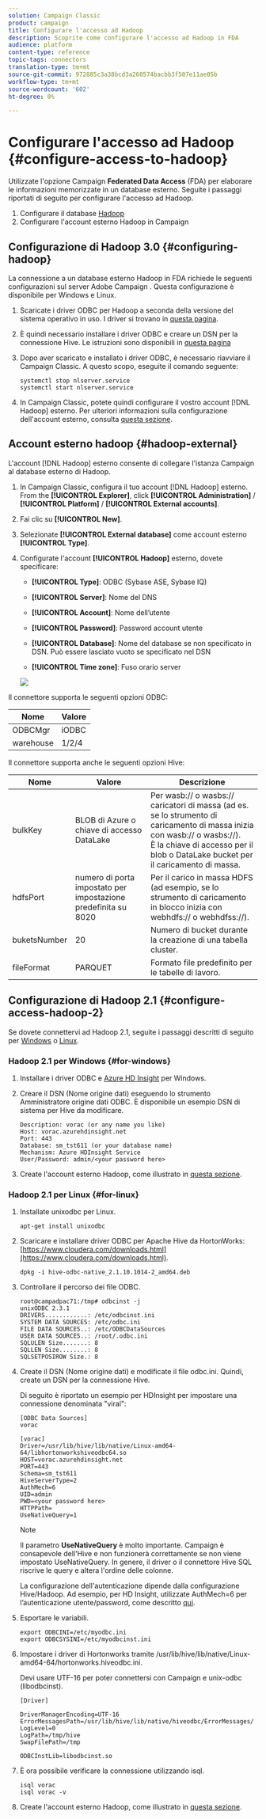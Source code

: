 ```yaml
---
solution: Campaign Classic
product: campaign
title: Configurare l'accesso ad Hadoop
description: Scoprite come configurare l'accesso ad Hadoop in FDA
audience: platform
content-type: reference
topic-tags: connectors
translation-type: tm+mt
source-git-commit: 972885c3a38bcd3a260574bacbb3f507e11ae05b
workflow-type: tm+mt
source-wordcount: '602'
ht-degree: 0%

---
```



# Configurare l&#39;accesso ad Hadoop {#configure-access-to-hadoop}

Utilizzate l&#39;opzione Campaign **Federated Data Access** (FDA) per elaborare le informazioni memorizzate in un database esterno. Seguite i passaggi riportati di seguito per configurare l&#39;accesso ad Hadoop.

1. Configurare il database [Hadoop](#configuring-hadoop)
1. Configurare l&#39;account [](#hadoop-external) esterno Hadoop in Campaign

## Configurazione di Hadoop 3.0 {#configuring-hadoop}

La connessione a un database esterno Hadoop in FDA richiede le seguenti configurazioni sul server Adobe Campaign . Questa configurazione è disponibile per Windows e Linux.

1. Scaricate i driver ODBC per Hadoop a seconda della versione del sistema operativo in uso. I driver si trovano in [questa pagina](https://www.cloudera.com/downloads.html).

1. È quindi necessario installare i driver ODBC e creare un DSN per la connessione Hive. Le istruzioni sono disponibili in [questa pagina](https://docs.cloudera.com/documentation/other/connectors/hive-odbc/2-6-5/Cloudera-ODBC-Driver-for-Apache-Hive-Install-Guide.pdf)

1. Dopo aver scaricato e installato i driver ODBC, è necessario riavviare il Campaign Classic. A questo scopo, eseguite il comando seguente:

   ```
   systemctl stop nlserver.service
   systemctl start nlserver.service
   ```

1. In Campaign Classic, potete quindi configurare il vostro account [!DNL Hadoop] esterno. Per ulteriori informazioni sulla configurazione dell&#39;account esterno, consulta [questa sezione](#hadoop-external).

## Account esterno hadoop {#hadoop-external}

L&#39;account [!DNL Hadoop] esterno consente di collegare l&#39;istanza Campaign al database esterno di Hadoop.

1. In Campaign Classic, configura il tuo account [!DNL Hadoop] esterno. From the **[!UICONTROL Explorer]**, click **[!UICONTROL Administration]** / **[!UICONTROL Platform]** / **[!UICONTROL External accounts]**.

1. Fai clic su **[!UICONTROL New]**.

1. Selezionate **[!UICONTROL External database]** come account esterno **[!UICONTROL Type]**.

1. Configurate l&#39;account **[!UICONTROL Hadoop]** esterno, dovete specificare:

   * **[!UICONTROL Type]**: ODBC (Sybase ASE, Sybase IQ)

   * **[!UICONTROL Server]**: Nome del DNS

   * **[!UICONTROL Account]**: Nome dell’utente

   * **[!UICONTROL Password]**: Password account utente

   * **[!UICONTROL Database]**: Nome del database se non specificato in DSN. Può essere lasciato vuoto se specificato nel DSN

   * **[!UICONTROL Time zone]**: Fuso orario server

   ![](assets/hadoop3.png)

Il connettore supporta le seguenti opzioni ODBC:

| Nome | Valore |
|---|---|
| ODBCMgr | iODBC |
| warehouse | 1/2/4 |

Il connettore supporta anche le seguenti opzioni Hive:

| Nome | Valore | Descrizione |
|---|---|---|
| bulkKey | BLOB di Azure o chiave di accesso DataLake | Per wasb:// o wasbs:// caricatori di massa (ad es. se lo strumento di caricamento di massa inizia con wasb:// o wasbs://). <br>È la chiave di accesso per il blob o DataLake bucket per il caricamento di massa. |
| hdfsPort | numero di porta <br>impostato per impostazione predefinita su 8020 | Per il carico in massa HDFS (ad esempio, se lo strumento di caricamento in blocco inizia con webhdfs:// o webhdfss://). |
| buketsNumber | 20 | Numero di bucket durante la creazione di una tabella cluster. |
| fileFormat | PARQUET | Formato file predefinito per le tabelle di lavoro. |


## Configurazione di Hadoop 2.1 {#configure-access-hadoop-2}

Se dovete connettervi ad Hadoop 2.1, seguite i passaggi descritti di seguito per [Windows](#for-windows) o [Linux](#for-linux).

### Hadoop 2.1 per Windows {#for-windows}

1. Installare i driver ODBC e [Azure HD Insight](https://www.microsoft.com/en-us/download/details.aspx?id=40886) per Windows.
1. Creare il DSN (Nome origine dati) eseguendo lo strumento Amministratore origine dati ODBC. È disponibile un esempio DSN di sistema per Hive da modificare.

   ```
   Description: vorac (or any name you like)
   Host: vorac.azurehdinsight.net
   Port: 443
   Database: sm_tst611 (or your database name)
   Mechanism: Azure HDInsight Service
   User/Password: admin/<your password here>
   ```

1. Create l&#39;account esterno Hadoop, come illustrato in [questa sezione](#hadoop-external).

### Hadoop 2.1 per Linux {#for-linux}

1. Installate unixodbc per Linux.

   ```
   apt-get install unixodbc
   ```

1. Scaricare e installare driver ODBC per Apache Hive da HortonWorks: [https://www.cloudera.com/downloads.html](https://www.cloudera.com/downloads.html).

   ```
   dpkg -i hive-odbc-native_2.1.10.1014-2_amd64.deb
   ```

1. Controllare il percorso dei file ODBC.

   ```
   root@campadpac71:/tmp# odbcinst -j
   unixODBC 2.3.1
   DRIVERS............: /etc/odbcinst.ini
   SYSTEM DATA SOURCES: /etc/odbc.ini
   FILE DATA SOURCES..: /etc/ODBCDataSources
   USER DATA SOURCES..: /root/.odbc.ini
   SQLULEN Size.......: 8
   SQLLEN Size........: 8
   SQLSETPOSIROW Size.: 8
   ```

1. Create il DSN (Nome origine dati) e modificate il file odbc.ini. Quindi, create un DSN per la connessione Hive.

   Di seguito è riportato un esempio per HDInsight per impostare una connessione denominata &quot;viral&quot;:

   ```
   [ODBC Data Sources]
   vorac 
   
   [vorac]
   Driver=/usr/lib/hive/lib/native/Linux-amd64-64/libhortonworkshiveodbc64.so
   HOST=vorac.azurehdinsight.net
   PORT=443
   Schema=sm_tst611
   HiveServerType=2
   AuthMech=6
   UID=admin
   PWD=<your password here>
   HTTPPath=
   UseNativeQuery=1
   ```

   >[!NOTE]
   >
   >Il parametro **UseNativeQuery** è molto importante. Campaign è consapevole dell&#39;Hive e non funzionerà correttamente se non viene impostato UseNativeQuery. In genere, il driver o il connettore Hive SQL riscrive le query e altera l&#39;ordine delle colonne.

   La configurazione dell&#39;autenticazione dipende dalla configurazione Hive/Hadoop. Ad esempio, per HD Insight, utilizzate AuthMech=6 per l’autenticazione utente/password, come descritto [qui](https://www.simba.com/products/Spark/doc/ODBC_InstallGuide/unix/content/odbc/hi/configuring/authenticating/azuresvc.htm).

1. Esportare le variabili.

   ```
   export ODBCINI=/etc/myodbc.ini
   export ODBCSYSINI=/etc/myodbcinst.ini
   ```

1. Impostare i driver di Hortonworks tramite /usr/lib/hive/lib/native/Linux-amd64-64/hortonworks.hiveodbc.ini.

   Devi usare UTF-16 per poter connettersi con Campaign e unix-odbc (libodbcinst).

   ```
   [Driver]
   
   DriverManagerEncoding=UTF-16
   ErrorMessagesPath=/usr/lib/hive/lib/native/hiveodbc/ErrorMessages/
   LogLevel=0
   LogPath=/tmp/hive
   SwapFilePath=/tmp
   
   ODBCInstLib=libodbcinst.so
   ```

1. È ora possibile verificare la connessione utilizzando isql.

   ```
   isql vorac
   isql vorac -v
   ```

1. Create l&#39;account esterno Hadoop, come illustrato in [questa sezione](#hadoop-external).

